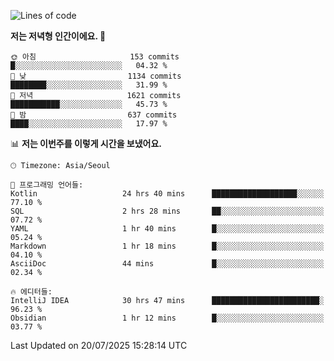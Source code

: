   <!--START_SECTION:waka-->
![Lines of code](https://img.shields.io/badge/%EC%A0%80%EB%8A%94%20%EC%97%AC%ED%83%9C%EA%B9%8C%EC%A7%80%20-1.9%20million%20%EC%A4%84%EC%9D%98%20%EC%BD%94%EB%93%9C%EB%A5%BC%20%EC%9E%91%EC%84%B1%ED%96%88%EC%96%B4%EC%9A%94.-blue)

**저는 저녁형 인간이에요. 🦉** 

```text
🌞 아침                     153 commits         █░░░░░░░░░░░░░░░░░░░░░░░░   04.32 % 
🌆 낮　                     1134 commits        ████████░░░░░░░░░░░░░░░░░   31.99 % 
🌃 저녁                     1621 commits        ███████████░░░░░░░░░░░░░░   45.73 % 
🌙 밤　                     637 commits         ████░░░░░░░░░░░░░░░░░░░░░   17.97 % 
```


📊 **저는 이번주를 이렇게 시간을 보냈어요.** 

```text
🕑︎ Timezone: Asia/Seoul

💬 프로그래밍 언어들: 
Kotlin                   24 hrs 40 mins      ███████████████████░░░░░░   77.10 % 
SQL                      2 hrs 28 mins       ██░░░░░░░░░░░░░░░░░░░░░░░   07.72 % 
YAML                     1 hr 40 mins        █░░░░░░░░░░░░░░░░░░░░░░░░   05.24 % 
Markdown                 1 hr 18 mins        █░░░░░░░░░░░░░░░░░░░░░░░░   04.10 % 
AsciiDoc                 44 mins             █░░░░░░░░░░░░░░░░░░░░░░░░   02.34 % 

🔥 에디터들: 
IntelliJ IDEA            30 hrs 47 mins      ████████████████████████░   96.23 % 
Obsidian                 1 hr 12 mins        █░░░░░░░░░░░░░░░░░░░░░░░░   03.77 % 
```


 Last Updated on 20/07/2025 15:28:14 UTC
<!--END_SECTION:waka-->
